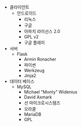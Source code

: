 * 클라이언트
  * 안드로이드
    * 리눅스
    * 구글
    * 아파치 라이선스 2.0
    * GPL v2
    * 구글 플레이
* 서버
  * Flask
    *	Armin Ronacher
    * 파이썬
    * Werkzeug
    * Jinja2
* 데이터 베이스
  * MySQL
    * Michael "Monty" Widenius
    * David Axmark
    * 선 마이크로시스템즈
    * 오라클
    * MariaDB
    * GPL
